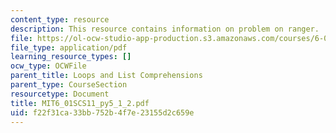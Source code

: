 ```yaml
---
content_type: resource
description: This resource contains information on problem on ranger.
file: https://ol-ocw-studio-app-production.s3.amazonaws.com/courses/6-01sc-introduction-to-electrical-engineering-and-computer-science-i-spring-2011/f22f31ca33bb752b4f7e23155d2c659e_MIT6_01SCS11_py5_1_2.pdf
file_type: application/pdf
learning_resource_types: []
ocw_type: OCWFile
parent_title: Loops and List Comprehensions
parent_type: CourseSection
resourcetype: Document
title: MIT6_01SCS11_py5_1_2.pdf
uid: f22f31ca-33bb-752b-4f7e-23155d2c659e
---
```

